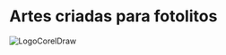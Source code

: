 # Artes criadas para __fotolitos__

![LogoCorelDraw](https://github.com/PtiagoM/Fotolitos/assets/131322015/1e1e1ca9-7d19-4bb1-bc38-a0d981a1ecfb)
